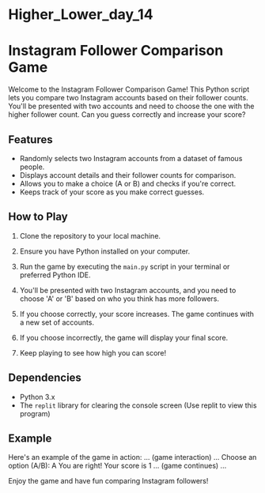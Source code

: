 # Higher_Lower_day_14
# Instagram Follower Comparison Game

Welcome to the Instagram Follower Comparison Game! This Python script lets you compare two Instagram accounts based on their follower counts. You'll be presented with two accounts and need to choose the one with the higher follower count. Can you guess correctly and increase your score?

## Features

- Randomly selects two Instagram accounts from a dataset of famous people.
- Displays account details and their follower counts for comparison.
- Allows you to make a choice (A or B) and checks if you're correct.
- Keeps track of your score as you make correct guesses.

## How to Play

1. Clone the repository to your local machine.

2. Ensure you have Python installed on your computer.

3. Run the game by executing the `main.py` script in your terminal or preferred Python IDE.

4. You'll be presented with two Instagram accounts, and you need to choose 'A' or 'B' based on who you think has more followers.

5. If you choose correctly, your score increases. The game continues with a new set of accounts.

6. If you choose incorrectly, the game will display your final score.

7. Keep playing to see how high you can score!

## Dependencies

- Python 3.x
- The `replit` library for clearing the console screen (Use replit to view this program)

## Example

Here's an example of the game in action:
... (game interaction) ...
Choose an option (A/B): A
You are right!
Your score is 1
... (game continues) ...

Enjoy the game and have fun comparing Instagram followers!
